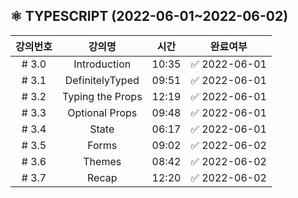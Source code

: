 ## ⚛ TYPESCRIPT (2022-06-01~2022-06-02)

| 강의번호 |      강의명      | 시간  |   완료여부   |
| :------: | :--------------: | :---: | :----------: |
|  # 3.0   |   Introduction   | 10:35 | ✅ 2022-06-01 |
|  # 3.1   | DefinitelyTyped  | 09:51 | ✅ 2022-06-01 |
|  # 3.2   | Typing the Props | 12:19 | ✅ 2022-06-01 |
|  # 3.3   |  Optional Props  | 09:48 | ✅ 2022-06-01 |
|  # 3.4   |      State       | 06:17 | ✅ 2022-06-01 |
|  # 3.5   |      Forms       | 09:02 | ✅ 2022-06-02 |
|  # 3.6   |      Themes      | 08:42 | ✅ 2022-06-02 |
|  # 3.7   |      Recap       | 12:20 | ✅ 2022-06-02 |

